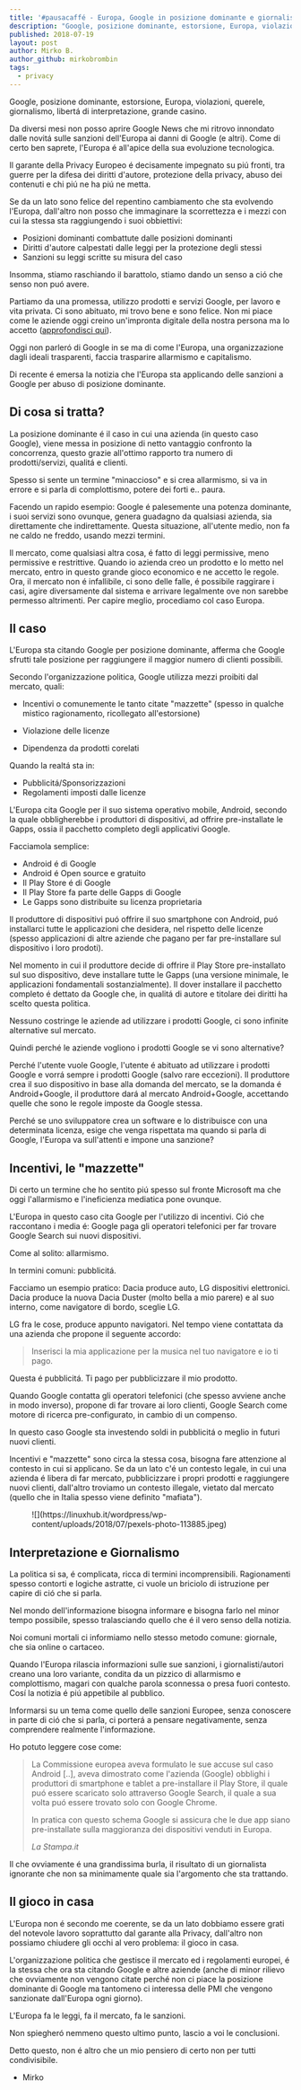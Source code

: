 ```yaml
---
title: '#pausacaffé - Europa, Google in posizione dominante e giornalismo'
description: "Google, posizione dominante, estorsione, Europa, violazioni, querele, giornalismo, libertá di interpretazione, grande casino."
published: 2018-07-19
layout: post
author: Mirko B.
author_github: mirkobrombin
tags:
  - privacy 
---
```

Google, posizione dominante, estorsione, Europa, violazioni, querele, giornalismo, libertá di interpretazione, grande casino.

Da diversi mesi non posso aprire Google News che mi ritrovo innondato dalle novitá sulle sanzioni dell'Europa ai danni di Google (e altri). Come di certo ben saprete, l'Europa é all'apice della sua evoluzione tecnologica.

Il garante della Privacy Europeo é decisamente impegnato su piú fronti, tra guerre per la difesa dei diritti d'autore, protezione della privacy, abuso dei contenuti e chi piú ne ha piú ne metta.

Se da un lato sono felice del repentino cambiamento che sta evolvendo l'Europa, dall'altro non posso che immaginare la scorrettezza e i mezzi con cui la stessa sta raggiungendo i suoi obbiettivi:

*   Posizioni dominanti combattute dalle posizioni dominanti
*   Diritti d'autore calpestati dalle leggi per la protezione degli stessi
*   Sanzioni su leggi scritte su misura del caso

Insomma, stiamo raschiando il barattolo, stiamo dando un senso a ció che senso non puó avere.

Partiamo da una promessa, utilizzo prodotti e servizi Google, per lavoro e vita privata. Ci sono abituato, mi trovo bene e sono felice. Non mi piace come le aziende oggi creino un'impronta digitale della nostra persona ma lo accetto ([approfondisci qui](https://linuxhub.it/%E2%98%95-pausacaffe-il-confort-si-paga-in-privacy/)).

Oggi non parleró di Google in se ma di come l'Europa, una organizzazione dagli ideali trasparenti, faccia trasparire allarmismo e capitalismo.

Di recente é emersa la notizia che l'Europa sta applicando delle sanzioni a Google per abuso di posizione dominante.

## Di cosa si tratta?

La posizione dominante é il caso in cui una azienda (in questo caso Google), viene messa in posizione di netto vantaggio confronto la concorrenza, questo grazie all'ottimo rapporto tra numero di prodotti/servizi, qualitá e clienti.

Spesso si sente un termine "minaccioso" e si crea allarmismo, si va in errore e si parla di complottismo, potere dei forti e.. paura.

Facendo un rapido esempio: Google é palesemente una potenza dominante, i suoi servizi sono ovunque, genera guadagno da qualsiasi azienda, sia direttamente che indirettamente. Questa situazione, all'utente medio, non fa ne caldo ne freddo, usando mezzi termini.

Il mercato, come qualsiasi altra cosa, é fatto di leggi permissive, meno permissive e restrittive. Quando io azienda creo un prodotto e lo metto nel mercato, entro in questo grande gioco economico e ne accetto le regole. Ora, il mercato non é infallibile, ci sono delle falle, é possibile raggirare i casi, agire diversamente dal sistema e arrivare legalmente ove non sarebbe permesso altrimenti. Per capire meglio, procediamo col caso Europa.

## Il caso

L'Europa sta citando Google per posizione dominante, afferma che Google sfrutti tale posizione per raggiungere il maggior numero di clienti possibili.

Secondo l'organizzazione politica, Google utilizza mezzi proibiti dal mercato, quali:

*   Incentivi o comunemente le tanto citate "mazzette" (spesso in qualche mistico ragionamento, ricollegato all'estorsione)
*   Violazione delle licenze  

*   Dipendenza da prodotti corelati

Quando la realtá sta in:

*   Pubblicitá/Sponsorizzazioni
*   Regolamenti imposti dalle licenze

L'Europa cita Google per il suo sistema operativo mobile, Android, secondo la quale obbligherebbe i produttori di dispositivi, ad offrire pre-installate le Gapps, ossia il pacchetto completo degli applicativi Google.

Facciamola semplice:

*   Android é di Google
*   Android é Open source e gratuito
*   Il Play Store é di Google
*   Il Play Store fa parte delle Gapps di Google
*   Le Gapps sono distribuite su licenza proprietaria

Il produttore di dispositivi puó offrire il suo smartphone con Android, puó installarci tutte le applicazioni che desidera, nel rispetto delle licenze (spesso applicazioni di altre aziende che pagano per far pre-installare sul dispositivo i loro prodoti).

Nel momento in cui il produttore decide di offrire il Play Store pre-installato sul suo dispositivo, deve installare tutte le Gapps (una versione minimale, le applicazioni fondamentali sostanzialmente). Il dover installare il pacchetto completo é dettato da Google che, in qualitá di autore e titolare dei diritti ha scelto questa politica.

Nessuno costringe le aziende ad utilizzare i prodotti Google, ci sono infinite alternative sul mercato.

Quindi perché le aziende vogliono i prodotti Google se vi sono alternative?

Perché l'utente vuole Google, l'utente é abituato ad utilizzare i prodotti Google e vorrá sempre i prodotti Google (salvo rare eccezioni). Il produttore crea il suo dispositivo in base alla domanda del mercato, se la domanda é Android+Google, il produttore dará al mercato Android+Google, accettando quelle che sono le regole imposte da Google stessa.

Perché se uno sviluppatore crea un software e lo distribuisce con una determinata licenza, esige che venga rispettata ma quando si parla di Google, l'Europa va sull'attenti e impone una sanzione?

## Incentivi, le "mazzette"

Di certo un termine che ho sentito piú spesso sul fronte Microsoft ma che oggi l'allarmismo e l'ineficienza mediatica pone ovunque.

L'Europa in questo caso cita Google per l'utilizzo di incentivi. Ció che raccontano i media é: Google paga gli operatori telefonici per far trovare Google Search sui nuovi dispositivi.

Come al solito: allarmismo.

In termini comuni: pubblicitá.

Facciamo un esempio pratico: Dacia produce auto, LG dispositivi elettronici. Dacia produce la nuova Dacia Duster (molto bella a mio parere) e al suo interno, come navigatore di bordo, sceglie LG.

LG fra le cose, produce appunto navigatori. Nel tempo viene contattata da una azienda che propone il seguente accordo:

> Inserisci la mia applicazione per la musica nel tuo navigatore e io ti pago.

Questa é pubblicitá. Ti pago per pubblicizzare il mio prodotto.

Quando Google contatta gli operatori telefonici (che spesso avviene anche in modo inverso), propone di far trovare ai loro clienti, Google Search come motore di ricerca pre-configurato, in cambio di un compenso.

In questo caso Google sta investendo soldi in pubblicitá o meglio in futuri nuovi clienti.

Incentivi e "mazzette" sono circa la stessa cosa, bisogna fare attenzione al contesto in cui si applicano. Se da un lato c'é un contesto legale, in cui una azienda é libera di far mercato, pubblicizzare i propri prodotti e raggiungere nuovi clienti, dall'altro troviamo un contesto illegale, vietato dal mercato (quello che in Italia spesso viene definito "mafiata").

<figure class="wp-block-image">![](https://linuxhub.it/wordpress/wp-content/uploads/2018/07/pexels-photo-113885.jpeg)</figure>

## Interpretazione e Giornalismo

La politica si sa, é complicata, ricca di termini incomprensibili. Ragionamenti spesso contorti e logiche astratte, ci vuole un briciolo di istruzione per capire di ció che si parla.

Nel mondo dell'informazione bisogna informare e bisogna farlo nel minor tempo possibile, spesso tralasciando quello che é il vero senso della notizia.

Noi comuni mortali ci informiamo nello stesso metodo comune: giornale, che sia online o cartaceo.

Quando l'Europa rilascia informazioni sulle sue sanzioni, i giornalisti/autori creano una loro variante, condita da un pizzico di allarmismo e complottismo, magari con qualche parola sconnessa o presa fuori contesto. Cosí la notizia é piú appetibile al pubblico.

Informarsi su un tema come quello delle sanzioni Europee, senza conoscere in parte di ció che si parla, ci porterá a pensare negativamente, senza comprendere realmente l'informazione.

Ho potuto leggere cose come:

> La Commissione europea aveva formulato le sue accuse sul caso Android [..], aveva dimostrato come l'azienda (Google) obblighi i produttori di smartphone e tablet a pre-installare il Play Store, il quale puó essere scaricato solo attraverso Google Search, il quale a sua volta puó essere trovato solo con Google Chrome.
> 
> In pratica con questo schema Google si assicura che le due app siano pre-installate sulla maggioranza dei dispositivi venduti in Europa.
> 
> <cite>La Stampa.it</cite>

Il che ovviamente é una grandissima burla, il risultato di un giornalista ignorante che non sa minimamente quale sia l'argomento che sta trattando.

## Il gioco in casa

L'Europa non é secondo me coerente, se da un lato dobbiamo essere grati del notevole lavoro soprattutto dal garante alla Privacy, dall'altro non possiamo chiudere gli occhi al vero problema: il gioco in casa.

L'organizzazione politica che gestisce il mercato ed i regolamenti europei, é la stessa che ora sta citando Google e altre aziende (anche di minor rilievo che ovviamente non vengono citate perché non ci piace la posizione dominante di Google ma tantomeno ci interessa delle PMI che vengono sanzionate dall'Europa ogni giorno).

L'Europa fa le leggi, fa il mercato, fa le sanzioni.

Non spiegheró nemmeno questo ultimo punto, lascio a voi le conclusioni.

Detto questo, non é altro che un mio pensiero di certo non per tutti condivisibile.

- Mirko